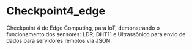 # Checkpoint4_edge
Checkpoint 4 de Edge Computing, para IoT, demonstrando o funcionamento dos sensores: LDR, DHT11 e Ultrassônico para envio de dados para servidores remotos via JSON.
